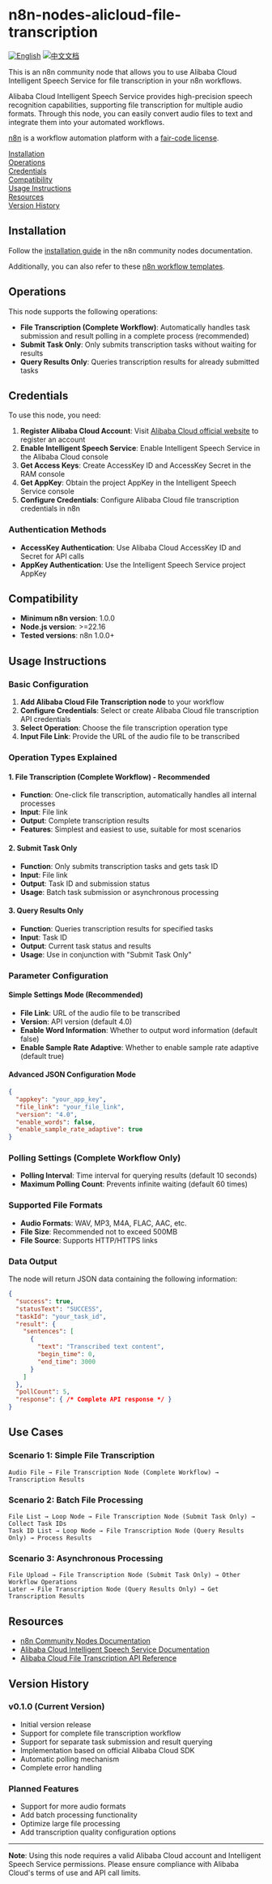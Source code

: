 # n8n-nodes-alicloud-file-transcription

[![English](https://img.shields.io/badge/English-Click-yellow)](README.md)
[![中文文档](https://img.shields.io/badge/中文文档-点击查看-orange)](README-zh.md)

This is an n8n community node that allows you to use Alibaba Cloud Intelligent Speech Service for file transcription in your n8n workflows.

Alibaba Cloud Intelligent Speech Service provides high-precision speech recognition capabilities, supporting file transcription for multiple audio formats. Through this node, you can easily convert audio files to text and integrate them into your automated workflows.

[n8n](https://n8n.io/) is a workflow automation platform with a [fair-code license](https://docs.n8n.io/reference/license/).

[Installation](#installation)  
[Operations](#operations)  
[Credentials](#credentials)  
[Compatibility](#compatibility)  
[Usage Instructions](#usage-instructions)  
[Resources](#resources)  
[Version History](#version-history)  

## Installation

Follow the [installation guide](https://docs.n8n.io/integrations/community-nodes/installation/) in the n8n community nodes documentation.

Additionally, you can also refer to these [n8n workflow templates](https://github.com/crazyyanchao/n8n-workflow-template).

## Operations

This node supports the following operations:

- **File Transcription (Complete Workflow)**: Automatically handles task submission and result polling in a complete process (recommended)
- **Submit Task Only**: Only submits transcription tasks without waiting for results
- **Query Results Only**: Queries transcription results for already submitted tasks

## Credentials

To use this node, you need:

1. **Register Alibaba Cloud Account**: Visit [Alibaba Cloud official website](https://www.aliyun.com/) to register an account
2. **Enable Intelligent Speech Service**: Enable Intelligent Speech Service in the Alibaba Cloud console
3. **Get Access Keys**: Create AccessKey ID and AccessKey Secret in the RAM console
4. **Get AppKey**: Obtain the project AppKey in the Intelligent Speech Service console
5. **Configure Credentials**: Configure Alibaba Cloud file transcription credentials in n8n

### Authentication Methods
- **AccessKey Authentication**: Use Alibaba Cloud AccessKey ID and Secret for API calls
- **AppKey Authentication**: Use the Intelligent Speech Service project AppKey

## Compatibility

- **Minimum n8n version**: 1.0.0
- **Node.js version**: >=22.16
- **Tested versions**: n8n 1.0.0+

## Usage Instructions

### Basic Configuration

1. **Add Alibaba Cloud File Transcription node** to your workflow
2. **Configure Credentials**: Select or create Alibaba Cloud file transcription API credentials
3. **Select Operation**: Choose the file transcription operation type
4. **Input File Link**: Provide the URL of the audio file to be transcribed

### Operation Types Explained

#### 1. File Transcription (Complete Workflow) - Recommended
- **Function**: One-click file transcription, automatically handles all internal processes
- **Input**: File link
- **Output**: Complete transcription results
- **Features**: Simplest and easiest to use, suitable for most scenarios

#### 2. Submit Task Only
- **Function**: Only submits transcription tasks and gets task ID
- **Input**: File link
- **Output**: Task ID and submission status
- **Usage**: Batch task submission or asynchronous processing

#### 3. Query Results Only
- **Function**: Queries transcription results for specified tasks
- **Input**: Task ID
- **Output**: Current task status and results
- **Usage**: Use in conjunction with "Submit Task Only"

### Parameter Configuration

#### Simple Settings Mode (Recommended)
- **File Link**: URL of the audio file to be transcribed
- **Version**: API version (default 4.0)
- **Enable Word Information**: Whether to output word information (default false)
- **Enable Sample Rate Adaptive**: Whether to enable sample rate adaptive (default true)

#### Advanced JSON Configuration Mode
```json
{
  "appkey": "your_app_key",
  "file_link": "your_file_link",
  "version": "4.0",
  "enable_words": false,
  "enable_sample_rate_adaptive": true
}
```

### Polling Settings (Complete Workflow Only)
- **Polling Interval**: Time interval for querying results (default 10 seconds)
- **Maximum Polling Count**: Prevents infinite waiting (default 60 times)

### Supported File Formats

- **Audio Formats**: WAV, MP3, M4A, FLAC, AAC, etc.
- **File Size**: Recommended not to exceed 500MB
- **File Source**: Supports HTTP/HTTPS links

### Data Output

The node will return JSON data containing the following information:

```json
{
  "success": true,
  "statusText": "SUCCESS",
  "taskId": "your_task_id",
  "result": {
    "sentences": [
      {
        "text": "Transcribed text content",
        "begin_time": 0,
        "end_time": 3000
      }
    ]
  },
  "pollCount": 5,
  "response": { /* Complete API response */ }
}
```

## Use Cases

### Scenario 1: Simple File Transcription
```
Audio File → File Transcription Node (Complete Workflow) → Transcription Results
```

### Scenario 2: Batch File Processing
```
File List → Loop Node → File Transcription Node (Submit Task Only) → Collect Task IDs
Task ID List → Loop Node → File Transcription Node (Query Results Only) → Process Results
```

### Scenario 3: Asynchronous Processing
```
File Upload → File Transcription Node (Submit Task Only) → Other Workflow Operations
Later → File Transcription Node (Query Results Only) → Get Transcription Results
```

## Resources

* [n8n Community Nodes Documentation](https://docs.n8n.io/integrations/#community-nodes)
* [Alibaba Cloud Intelligent Speech Service Documentation](https://help.aliyun.com/product/30413.html)
* [Alibaba Cloud File Transcription API Reference](https://help.aliyun.com/document_detail/90727.html)

## Version History

### v0.1.0 (Current Version)
- Initial version release
- Support for complete file transcription workflow
- Support for separate task submission and result querying
- Implementation based on official Alibaba Cloud SDK
- Automatic polling mechanism
- Complete error handling

### Planned Features
- Support for more audio formats
- Add batch processing functionality
- Optimize large file processing
- Add transcription quality configuration options

---

**Note**: Using this node requires a valid Alibaba Cloud account and Intelligent Speech Service permissions. Please ensure compliance with Alibaba Cloud's terms of use and API call limits.
